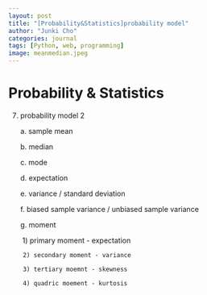 ```yaml
---
layout: post
title: "[Probability&Statistics]probability model"
author: "Junki Cho"
categories: journal
tags: [Python, web, programming]
image: meanmedian.jpeg
---
```

# Probability & Statistics

7. probability model 2

    a. sample mean

    b. median

    c. mode

    d. expectation

    e. variance / standard deviation

    f. biased sample variance / unbiased sample variance

    g. moment

        1) primary moment - expectation

        2) secondary moment - variance

        3) tertiary moemnt - skewness

        4) quadric moement - kurtosis
